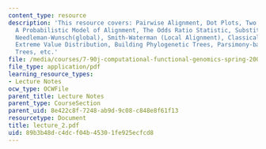 ```yaml
---
content_type: resource
description: 'This resource covers: Pairwise Alignment, Dot Plots, Two possible models,
  A Probabilistic Model of Alignment, The Odds Ratio Statistic, Substitution Matrix,
  Needleman-Wunsch(global), Smith-Waterman (Local Alignment), Classical Approach:
  Extreme Value Distribution, Building Phylogenetic Trees, Parsimony-based Phylogenetic
  Trees, etc.'
file: /media/courses/7-90j-computational-functional-genomics-spring-2005/89b3b48dc4dcf04b45301fe925ecfcd8_lecture_2.pdf
file_type: application/pdf
learning_resource_types:
- Lecture Notes
ocw_type: OCWFile
parent_title: Lecture Notes
parent_type: CourseSection
parent_uid: 8e422c8f-7248-ab9d-9c08-c848e8f61f13
resourcetype: Document
title: lecture_2.pdf
uid: 89b3b48d-c4dc-f04b-4530-1fe925ecfcd8
---
```

